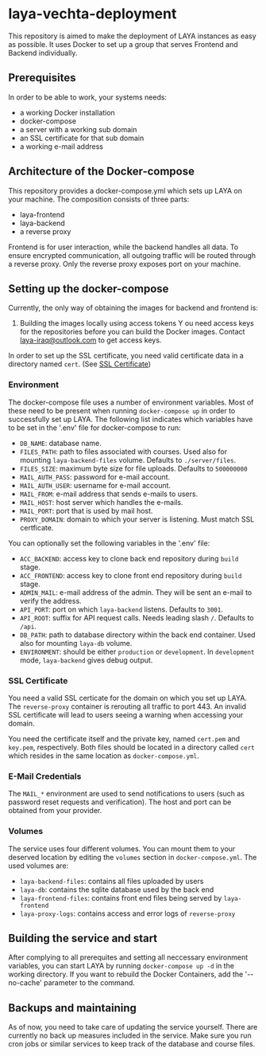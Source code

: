 # laya-vechta-deployment

This repository is aimed to make the deployment of LAYA instances as easy as possible. It uses Docker to set up a group that serves Frontend and Backend individually.

## Prerequisites

In order to be able to work, your systems needs:

- a working Docker installation
- docker-compose
- a server with a working sub domain
- an SSL certificate for that sub domain
- a working e-mail address 

## Architecture of the Docker-compose

This repository provides a docker-compose.yml which sets up LAYA on your machine. The composition consists of three parts:
- laya-frontend
- laya-backend
- a reverse proxy

Frontend is for user interaction, while the backend handles all data. To ensure encrypted communication, all outgoing traffic will be routed through a reverse proxy. Only the reverse proxy exposes port on your machine.

## Setting up the docker-compose

Currently, the only way of obtaining the images for backend and frontend is:

1. Building the images locally using access tokens 
Y
ou need access keys for the repositories before you can build the Docker images. Contact [laya-iraq@outlook.com](mailto:laya-iraq@outlook.com) to get access keys.

In order to set up the SSL certificate, you need valid certificate data in a directory named `cert`. (See [SSL Certificate](#ssl-certificate))

### Environment

The docker-compose file uses a number of environment variables. Most of these need to be present when running `docker-compose up` in order to successfully set up LAYA. The following list indicates which variables have to be set in the '.env' file for docker-compose to run:

- `DB_NAME`: database name.
- `FILES_PATH`: path to files associated with courses. Used also for mounting `laya-backend-files` volume. Defaults to `./server/files`.
- `FILES_SIZE`: maximum byte size for file uploads. Defaults to `500000000`
- `MAIL_AUTH_PASS`: password for e-mail account. 
- `MAIL_AUTH_USER`: username for e-mail account.
- `MAIL_FROM`: e-mail address that sends e-mails to users.
- `MAIL_HOST`: host server which handles the e-mails.
- `MAIL_PORT`: port that is used by mail host.
- `PROXY_DOMAIN`: domain to which your server is listening. Must match SSL certficate.

You can optionally set the following variables in the '.env' file:

- `ACC_BACKEND`: access key to clone back end repository during `build` stage.
- `ACC_FRONTEND`: access key to clone front end repository during `build` stage.
- `ADMIN_MAIL`: e-mail address of the admin. They will be sent an e-mail to verify the address.
- `API_PORT`: port on which `laya-backend` listens. Defaults to `3001`.
- `API_ROOT`: suffix for API request calls. Needs leading slash `/`. Defaults to `/api`.
- `DB_PATH`: path to database directory within the back end container. Used also for mounting `laya-db` volume.
- `ENVIRONMENT`: should be either `production` or `development`. In `development` mode, `laya-backend` gives debug output.

### SSL Certificate
You need a valid SSL certicate for the domain on which you set up LAYA. The `reverse-proxy` container is rerouting all traffic to port 443. An invalid SSL certificate will lead to users seeing a warning when accessing your domain.

You need the certificate itself and the private key, named `cert.pem` and `key.pem`, respectively. Both files should be located in a directory called `cert` which resides in the same location as `docker-compose.yml`.

### E-Mail Credentials
The `MAIL_*` environment are used to send notifications to users (such as password reset requests and verification). The host and port can be obtained from your provider.

### Volumes 
The service uses four different volumes. You can mount them to your deserved location by editing the `volumes` section in `docker-compose.yml`.
The used volumes are:
- `laya-backend-files`: contains all files uploaded by users 
- `laya-db`: contains the sqlite database used by the back end
- `laya-frontend-files`: contains front end files being served by `laya-frontend`
- `laya-proxy-logs`: contains access and error logs of `reverse-proxy`

## Building the service and start
After complying to all prerequites and setting all neccessary environment variables, you can start LAYA by running `docker-compose up -d` in the working directory. If you want to rebuild the Docker Containers, add the '--no-cache' parameter to the command.

## Backups and maintaining

As of now, you need to take care of updating the service yourself. There are currently no back up measures included in the service. Make sure you run cron jobs or similar services to keep track of the database and course files.
